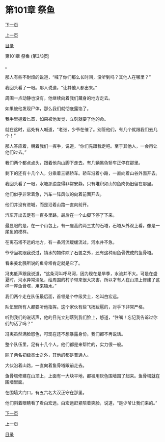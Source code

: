 <h1>第101章   祭鱼</h1>
            <div><p><a href="./0303_%E7%AC%AC102%E7%AB%A0_%E9%B1%BC%E7%9B%AE%E6%B7%B7%E7%8F%A0.md">下一页</a></p><p><a href="./0301_%E7%AC%AC101%E7%AB%A0_%E7%A5%AD%E9%B1%BC.md">上一页</a></p><p><a href="../">目录</a></p></div>
            <div><p>第101章   祭鱼 (第3/3页)</p><p>。</p><p>那人有些不耐烦的说道，“喊了你们那么长时间，没听到吗？其他人在哪里？”</p><p>我回头看了一眼。那人说道，“让其他人都出来。”</p><p>周围一点动静也没有，他继续向着我们藏身的地方走去。</p><p>如果被他发现尸体，那么我们就彻底露馅了。</p><p>我手里握着匕首，如果被他发觉，立刻就要了他的命。</p><p>就在这时，远处有人喊道，“老张，少爷在催了。别管他们，有几个就跟我们去几个！”</p><p>那人答应着，朝着我们一挥手，说道，“你们先跟我走吧。至于其他人，一会再让他们过去。”</p><p>我们两个都点点头，跟着他向山脚下走去。有几辆黑色轿车正停在那里。</p><p>剩下的还有十几个人，分乘着三辆轿车。轿车沿着小路，一直向着山谷外面开去。</p><p>我回头看了一眼，水塘那边变得非常安静。只有堆积如山的鱼肉仍旧留在那里。</p><p>他们似乎非常着急，汽车一阵风似的向着前面开去。</p><p>他们并没有进城，而是沿着山路一直向前开。</p><p>汽车开出去足有一百多里路，最后在一个山脚下停了下来。</p><p>最显眼的是，在一个山包上，有一座高约两三丈的石塔，石塔从外观上看，像是一尾鱼的模样。</p><p>在离石塔不远的地方，有一条河流缓缓流过，河水并不急。</p><p>爷爷当初跟我说过，镇水的物件除了石兽之外，还有这种用鱼骨做成的鱼骨塔。</p><p>看来姜北强所说的鱼骨塔肯定就是它了。</p><p>冯夷低声跟我说道，“这条河叫呼马河，因为现在是旱季，水流并不大。可是在盛夏时，河水异常湍急，给周围的村子带来很大灾害，所以才有人在山顶上修建了这样一座鱼骨塔，用来镇水。”</p><p>我们两个走在队伍最后面，首领是个中级灵士，名叫白宏远。</p><p>队伍里所有人都要听他指挥。这个家伙有些飞扬跋扈的，对手下非常严格。</p><p>听到我们的说话声，他的目光立刻落到我们脸上，怒道，“住嘴！忘记我告诉过你们的话了吗？”</p><p>冯夷虽然满脸怒色，可现在还不想暴露身份。我们都不再说话。</p><p>整个队伍里，足有十几个人。他们都是来帮忙的，实力很一般。</p><p>除了两名初级灵士之外，其他的都是普通人。</p><p>大伙沿着山路，一直向着鱼骨塔跟前走去。</p><p>鱼骨塔修建在山顶上，上面有一大块平地，都被用灰色围墙围了起来。鱼骨塔就在围墙里面。</p><p>在围墙大门口，有五六名大汉正守在那里。</p><p>他们斜着眼睛看了看白宏远。白宏远赶紧陪着笑脸，说道，“是少爷让我们来的。”</p></div>
            <div><p><a href="./0303_%E7%AC%AC102%E7%AB%A0_%E9%B1%BC%E7%9B%AE%E6%B7%B7%E7%8F%A0.md">下一页</a></p><p><a href="./0301_%E7%AC%AC101%E7%AB%A0_%E7%A5%AD%E9%B1%BC.md">上一页</a></p><p><a href="../">目录</a></p></div>